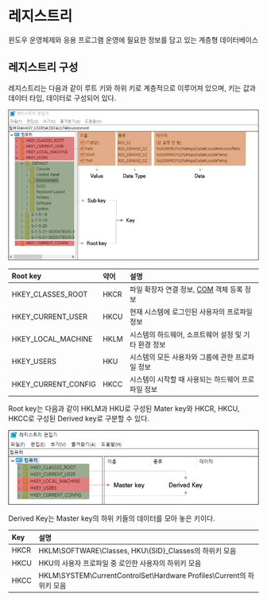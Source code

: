 # **레지스트리**

윈도우 운영체제와 응용 프로그램 운영에 필요한 정보를 담고 있는 계층형 데이터베이스

## **레지스트리 구성**

레지스트리는 다음과 같이 루트 키와 하위 키로 계층적으로 이루어져 있으며, 키는 값과 데이터 타입, 데이터로 구성되어 있다.

![](images/2022-07-10-18-37-02.png)

| Root key              | 약어  | 설명  |
| :---                  | :---  | :---  |
| HKEY_CLASSES_ROOT     | HKCR  | 파일 확장자 연결 정보, [COM](https://ko.wikipedia.org/wiki/%EC%BB%B4%ED%8F%AC%EB%84%8C%ED%8A%B8_%EC%98%A4%EB%B8%8C%EC%A0%9D%ED%8A%B8_%EB%AA%A8%EB%8D%B8) 객체 등록 정보            |
| HKEY_CURRENT_USER     | HKCU  | 현재 시스템에 로그인된 사용자의 프로파일 정보         |
| HKEY_LOCAL_MACHINE    | HKLM  | 시스템의 하드웨어, 소프트웨어 설정 및 기타 환경 정보  |
| HKEY_USERS            | HKU   | 시스템의 모든 사용자와 그룹에 관한 프로파일 정보      |
| HKEY_CURRENT_CONFIG   | HKCC  | 시스템이 시작할 때 사용되는 하드웨어 프로파일 정보    |

Root key는 다음과 같이 HKLM과 HKU로 구성된 Mater key와 HKCR, HKCU, HKCC로 구성된 Derived key로 구분할 수 있다.

![](images/2022-07-10-18-43-21.png)

Derived Key는 Master key의 하위 키들의 데이터를 모아 놓은 키이다.

| Key   | 설명  |
| :---  | :---  |
| HKCR  | HKLM\SOFTWARE\Classes, HKU\\{SID}_Classes의 하위키 모음 |
| HKCU  | HKU의 사용자 프로파일 중 로인한 사용자의 하위키 모음 |
| HKCC  | HKLM\SYSTEM\CurrentControlSet\Hardware Profiles\Current의 하위키 모음 |